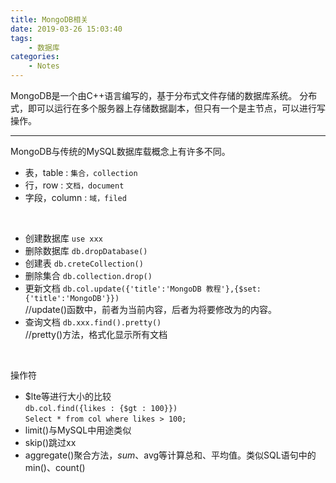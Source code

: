 ```yaml
---
title: MongoDB相关
date: 2019-03-26 15:03:40
tags:
    - 数据库
categories: 
    - Notes
---
```


MongoDB是一个由C++语言编写的，基于分布式文件存储的数据库系统。
分布式，即可以运行在多个服务器上存储数据副本，但只有一个是主节点，可以进行写操作。
<!-- more -->

---

MongoDB与传统的MySQL数据库载概念上有许多不同。

+ 表，table : `集合，collection`
+ 行，row : `文档，document`
+ 字段，column : `域，filed`

<br>

+ 创建数据库 `use xxx`
+ 删除数据库 `db.dropDatabase()`
+ 创建表 `db.creteCollection()`
+ 删除集合 `db.collection.drop()`
+ 更新文档 `db.col.update({'title':'MongoDB 教程'},{$set:{'title':'MongoDB'}})`
<br>//update()函数中，前者为当前内容，后者为将要修改为的内容。
+ 查询文档 `db.xxx.find().pretty()`
<br>//pretty()方法，格式化显示所有文档

<br>

操作符
+ $lte等进行大小的比较
    <br>`db.col.find({likes : {$gt : 100}})`
    <br>`Select * from col where likes > 100;`
+ limit()与MySQL中用途类似
+ skip()跳过xx
+ aggregate()聚合方法，$sum、$avg等计算总和、平均值。类似SQL语句中的min()、count()